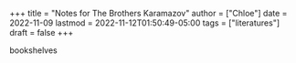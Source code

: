 +++
title = "Notes for The Brothers Karamazov"
author = ["Chloe"]
date = 2022-11-09
lastmod = 2022-11-12T01:50:49-05:00
tags = ["literatures"]
draft = false
+++

bookshelves
